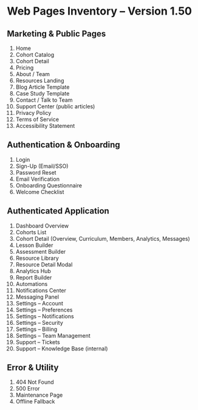 # Web Pages Inventory – Version 1.50

## Marketing & Public Pages
1. Home
2. Cohort Catalog
3. Cohort Detail
4. Pricing
5. About / Team
6. Resources Landing
7. Blog Article Template
8. Case Study Template
9. Contact / Talk to Team
10. Support Center (public articles)
11. Privacy Policy
12. Terms of Service
13. Accessibility Statement

## Authentication & Onboarding
1. Login
2. Sign-Up (Email/SSO)
3. Password Reset
4. Email Verification
5. Onboarding Questionnaire
6. Welcome Checklist

## Authenticated Application
1. Dashboard Overview
2. Cohorts List
3. Cohort Detail (Overview, Curriculum, Members, Analytics, Messages)
4. Lesson Builder
5. Assessment Builder
6. Resource Library
7. Resource Detail Modal
8. Analytics Hub
9. Report Builder
10. Automations
11. Notifications Center
12. Messaging Panel
13. Settings – Account
14. Settings – Preferences
15. Settings – Notifications
16. Settings – Security
17. Settings – Billing
18. Settings – Team Management
19. Support – Tickets
20. Support – Knowledge Base (internal)

## Error & Utility
1. 404 Not Found
2. 500 Error
3. Maintenance Page
4. Offline Fallback
